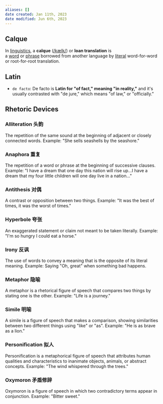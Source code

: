 ```yaml
---
aliases: []
date created: Jan 11th, 2023
date modified: Jun 6th, 2023
---
```


## Calque
In [linguistics](https://en.wikipedia.org/wiki/Linguistics "Linguistics"), a **calque** ([/kælk/](https://en.wikipedia.org/wiki/Help:IPA/English "Help:IPA/English")) or **loan translation** is a [word](https://en.wikipedia.org/wiki/Word "Word") or [phrase](https://en.wikipedia.org/wiki/Phrase "Phrase") borrowed from another language by [literal](https://en.wikipedia.org/wiki/Literal_translation "Literal translation") word-for-word or root-for-root translation.

## Latin
- `de facto`: De facto is **Latin for "of fact," meaning "in reality,"** and it's usually contrasted with "de jure," which means "of law," or "officially."

## Rhetoric Devices

### Alliteration 头韵
The repetition of the same sound at the beginning of adjacent or closely connected words. 
Example: "She sells seashells by the seashore."

### Anaphora 重复
The repetition of a word or phrase at the beginning of successive clauses. 
Example: "I have a dream that one day this nation will rise up...I have a dream that my four little children will one day live in a nation..."

### Antithesis 对偶
A contrast or opposition between two things. 
Example: "It was the best of times, it was the worst of times."

### Hyperbole 夸张
An exaggerated statement or claim not meant to be taken literally. 
Example: "I'm so hungry I could eat a horse."

### Irony 反讽
The use of words to convey a meaning that is the opposite of its literal meaning. Example: Saying "Oh, great" when something bad happens.

### Metaphor 隐喻
A metaphor is a rhetorical figure of speech that compares two things by stating one is the other.
Example: "Life is a journey."

### Simile 明喻
A simile is a figure of speech that makes a comparison, showing similarities between two different things using "like" or "as".
Example: "He is as brave as a lion."

### Personification 拟人
Personification is a metaphorical figure of speech that attributes human qualities and characteristics to inanimate objects, animals, or abstract concepts.
Example: "The wind whispered through the trees."

### Oxymoron 矛盾修辞
Oxymoron is a figure of speech in which two contradictory terms appear in conjunction.
Example: "Bitter sweet."
